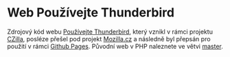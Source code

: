 Web Používejte Thunderbird
=========================

Zdrojový kód webu [Používejte Thunderbird](http://thunderbird.mozilla.cz/), který vznikl v rámci projektu [CZilla](https://cs.wikipedia.org/wiki/CZilla), posléze přešel pod projekt [Mozilla.cz](https://www.mozilla.cz/) a následně byl přepsán pro použití v rámci [Github Pages](https://pages.github.com/).
Původní web v PHP naleznete ve větvi [master](https://github.com/MozillaCZ/thunderbird-mozilla-cz/tree/master).
